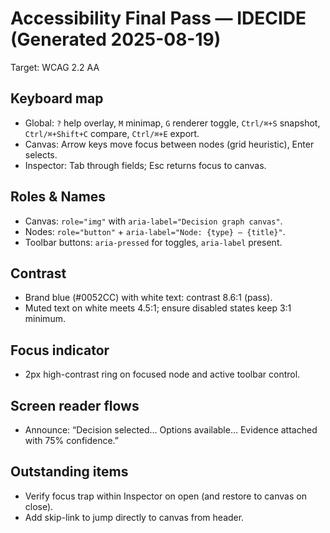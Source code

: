 
# Accessibility Final Pass — IDECIDE (Generated 2025-08-19)

Target: WCAG 2.2 AA

## Keyboard map
- Global: `?` help overlay, `M` minimap, `G` renderer toggle, `Ctrl/⌘+S` snapshot, `Ctrl/⌘+Shift+C` compare, `Ctrl/⌘+E` export.
- Canvas: Arrow keys move focus between nodes (grid heuristic), Enter selects.
- Inspector: Tab through fields; Esc returns focus to canvas.

## Roles & Names
- Canvas: `role="img"` with `aria-label="Decision graph canvas"`.
- Nodes: `role="button"` + `aria-label="Node: {type} — {title}"`.
- Toolbar buttons: `aria-pressed` for toggles, `aria-label` present.

## Contrast
- Brand blue (#0052CC) with white text: contrast 8.6:1 (pass).
- Muted text on white meets 4.5:1; ensure disabled states keep 3:1 minimum.

## Focus indicator
- 2px high-contrast ring on focused node and active toolbar control.

## Screen reader flows
- Announce: “Decision selected… Options available… Evidence attached with 75% confidence.”

## Outstanding items
- Verify focus trap within Inspector on open (and restore to canvas on close).
- Add skip-link to jump directly to canvas from header.

